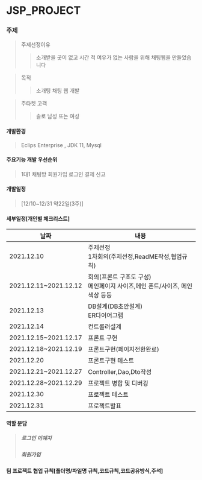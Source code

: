 # JSP_PROJECT
### 주제
>주제선정이유
>> 소개받을 곳이 없고 시간 적 여유가 없는 사람을 위해 채팅웹을 만들었습니다

> 목적
>> 소개팅 채팅 웹 개발

> 주타켓 고객
>> 솔로 남성 또는 여성

#### 개발환경
> Eclips Enterprise , JDK 11, Mysql

#### 주요기능 개발 우선순위
> 1대1 채팅방
> 회원가입
> 로그인
> 결제
> 신고

#### 개발일정
> [12/10~12/31 약22일(3주)]

#### 세부일정[개인별 체크리스트]
|날짜|내용|
|---|---|
|2021.12.10|주제선정<br>1차회의(주제선정,ReadME작성,협업규칙)|
|2021.12.11~2021.12.12|회의(프론트 구조도 구성)<br> 메인페이지 사이즈,메인 폰트/사이즈, 메인 색상 등등 |
|2021.12.13|DB설계(DB초안설계)<br> ER다이어그램|
|2021.12.14|컨트롤러설계|
|2021.12.15~2021.12.17|프론트 구현|
|2021.12.18~2021.12.19|프론트구현(페이지전환완료)|
|2021.12.20|프론트구현 테스트|
|2021.12.21~2021.12.27|Controller,Dao,Dto작성|
|2021.12.28~2021.12.29|프로젝트 병합 및 디버깅|
|2021.12.30|프로젝트 테스트|
|2021.12.31|프로젝트발표|

#### 역할 분담
> ##### 로그인 이예지
> ##### 회원가입 

#### 팀 프로젝트 협업 규칙[폴더명/파일명 규칙,코드규칙,코드공유방식,주석]
